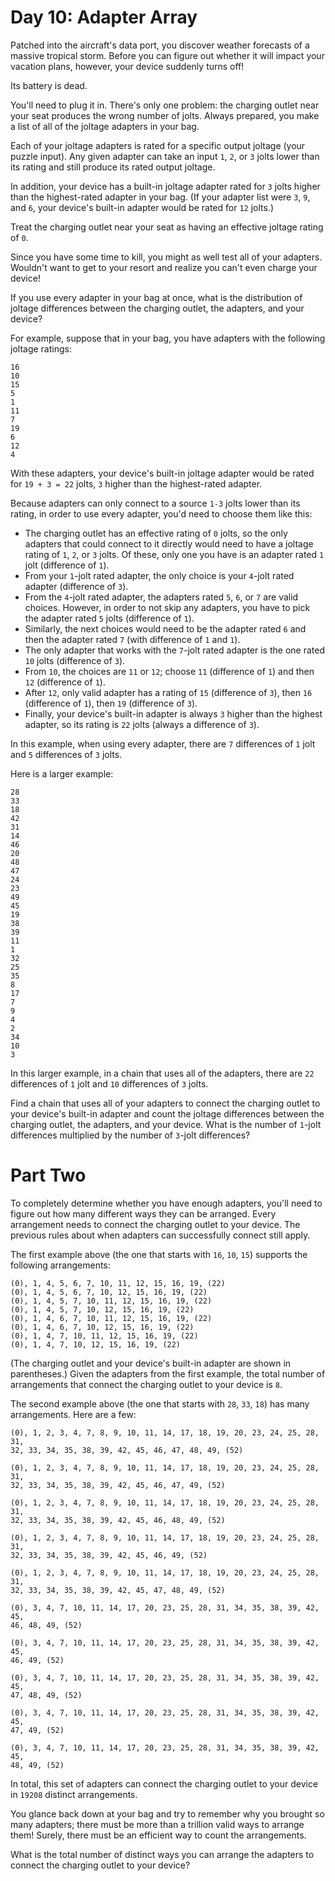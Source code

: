 # Day 10: Adapter Array

Patched into the aircraft's data port, you discover weather forecasts
of a massive tropical storm. Before you can figure out whether it
will impact your vacation plans, however, your device suddenly turns
off!

Its battery is dead.

You'll need to plug it in. There's only one problem: the charging
outlet near your seat produces the wrong number of jolts. Always
prepared, you make a list of all of the joltage adapters in your
bag.

Each of your joltage adapters is rated for a specific output joltage
(your puzzle input). Any given adapter can take an input `1`, `2`, or
`3` jolts lower than its rating and still produce its rated output
joltage.

In addition, your device has a built-in joltage adapter rated for
`3` jolts higher than the highest-rated adapter in your bag. (If your
adapter list were `3`, `9`, and `6`, your device's built-in adapter would
be rated for `12` jolts.)

Treat the charging outlet near your seat as having an effective
joltage rating of `0`.

Since you have some time to kill, you might as well test all of
your adapters. Wouldn't want to get to your resort and realize you
can't even charge your device!

If you use every adapter in your bag at once, what is the distribution
of joltage differences between the charging outlet, the adapters,
and your device?

For example, suppose that in your bag, you have adapters with the
following joltage ratings:

~~~~
16
10
15
5
1
11
7
19
6
12
4
~~~~

With these adapters, your device's built-in joltage adapter would
be rated for `19 + 3 = 22` jolts, `3` higher than the highest-rated
adapter.

Because adapters can only connect to a source `1-3` jolts lower than
its rating, in order to use every adapter, you'd need to choose
them like this:

* The charging outlet has an effective rating of `0` jolts, so the only
  adapters that could connect to it directly would need to have a
  joltage rating of `1`, `2`, or `3` jolts. Of these, only one you have is an
  adapter rated `1` jolt (difference of `1`).
* From your `1`-jolt rated adapter, the only choice is your `4`-jolt rated
  adapter (difference of `3`).
* From the `4`-jolt rated adapter, the adapters rated `5`, `6`, or `7` are
  valid choices. However, in order to not skip any adapters, you have to pick
  the adapter rated `5` jolts (difference of `1`).
* Similarly, the next choices would need to be the adapter rated `6` and
  then the adapter rated `7` (with difference of `1` and `1`).
* The only adapter that works with the `7`-jolt rated adapter is the one
  rated `10` jolts (difference of `3`).
* From `10`, the choices are `11` or `12`; choose `11` (difference of `1`)
  and then `12` (difference of `1`).
* After `12`, only valid adapter has a rating of `15` (difference of `3`),
  then `16` (difference of `1`), then `19` (difference of `3`).
* Finally, your device's built-in adapter is always `3` higher than the
  highest adapter, so its rating is `22` jolts (always a difference of `3`).

In this example, when using every adapter, there are `7` differences
of `1` jolt and `5` differences of `3` jolts.

Here is a larger example:

~~~~
28
33
18
42
31
14
46
20
48
47
24
23
49
45
19
38
39
11
1
32
25
35
8
17
7
9
4
2
34
10
3
~~~~

In this larger example, in a chain that uses all of the adapters,
there are `22` differences of `1` jolt and `10` differences of `3` jolts.

Find a chain that uses all of your adapters to connect the charging
outlet to your device's built-in adapter and count the joltage
differences between the charging outlet, the adapters, and your
device. What is the number of `1`-jolt differences multiplied by the
number of `3`-jolt differences?

# Part Two

To completely determine whether you have enough adapters, you'll
need to figure out how many different ways they can be arranged.
Every arrangement needs to connect the charging outlet to your
device. The previous rules about when adapters can successfully
connect still apply.

The first example above (the one that starts with `16`, `10`, `15`)
supports the following arrangements:

~~~~
(0), 1, 4, 5, 6, 7, 10, 11, 12, 15, 16, 19, (22)
(0), 1, 4, 5, 6, 7, 10, 12, 15, 16, 19, (22)
(0), 1, 4, 5, 7, 10, 11, 12, 15, 16, 19, (22)
(0), 1, 4, 5, 7, 10, 12, 15, 16, 19, (22)
(0), 1, 4, 6, 7, 10, 11, 12, 15, 16, 19, (22)
(0), 1, 4, 6, 7, 10, 12, 15, 16, 19, (22)
(0), 1, 4, 7, 10, 11, 12, 15, 16, 19, (22)
(0), 1, 4, 7, 10, 12, 15, 16, 19, (22)
~~~~

(The charging outlet and your device's built-in adapter are shown
in parentheses.) Given the adapters from the first example, the
total number of arrangements that connect the charging outlet to
your device is `8`.

The second example above (the one that starts with `28`, `33`, `18`) has
many arrangements. Here are a few:

~~~~
(0), 1, 2, 3, 4, 7, 8, 9, 10, 11, 14, 17, 18, 19, 20, 23, 24, 25, 28, 31,
32, 33, 34, 35, 38, 39, 42, 45, 46, 47, 48, 49, (52)

(0), 1, 2, 3, 4, 7, 8, 9, 10, 11, 14, 17, 18, 19, 20, 23, 24, 25, 28, 31,
32, 33, 34, 35, 38, 39, 42, 45, 46, 47, 49, (52)

(0), 1, 2, 3, 4, 7, 8, 9, 10, 11, 14, 17, 18, 19, 20, 23, 24, 25, 28, 31,
32, 33, 34, 35, 38, 39, 42, 45, 46, 48, 49, (52)

(0), 1, 2, 3, 4, 7, 8, 9, 10, 11, 14, 17, 18, 19, 20, 23, 24, 25, 28, 31,
32, 33, 34, 35, 38, 39, 42, 45, 46, 49, (52)

(0), 1, 2, 3, 4, 7, 8, 9, 10, 11, 14, 17, 18, 19, 20, 23, 24, 25, 28, 31,
32, 33, 34, 35, 38, 39, 42, 45, 47, 48, 49, (52)

(0), 3, 4, 7, 10, 11, 14, 17, 20, 23, 25, 28, 31, 34, 35, 38, 39, 42, 45,
46, 48, 49, (52)

(0), 3, 4, 7, 10, 11, 14, 17, 20, 23, 25, 28, 31, 34, 35, 38, 39, 42, 45,
46, 49, (52)

(0), 3, 4, 7, 10, 11, 14, 17, 20, 23, 25, 28, 31, 34, 35, 38, 39, 42, 45,
47, 48, 49, (52)

(0), 3, 4, 7, 10, 11, 14, 17, 20, 23, 25, 28, 31, 34, 35, 38, 39, 42, 45,
47, 49, (52)

(0), 3, 4, 7, 10, 11, 14, 17, 20, 23, 25, 28, 31, 34, 35, 38, 39, 42, 45,
48, 49, (52)
~~~~

In total, this set of adapters can connect the charging outlet to
your device in `19208` distinct arrangements.

You glance back down at your bag and try to remember why you brought
so many adapters; there must be more than a trillion valid ways to
arrange them! Surely, there must be an efficient way to count the
arrangements.

What is the total number of distinct ways you can arrange the
adapters to connect the charging outlet to your device?
